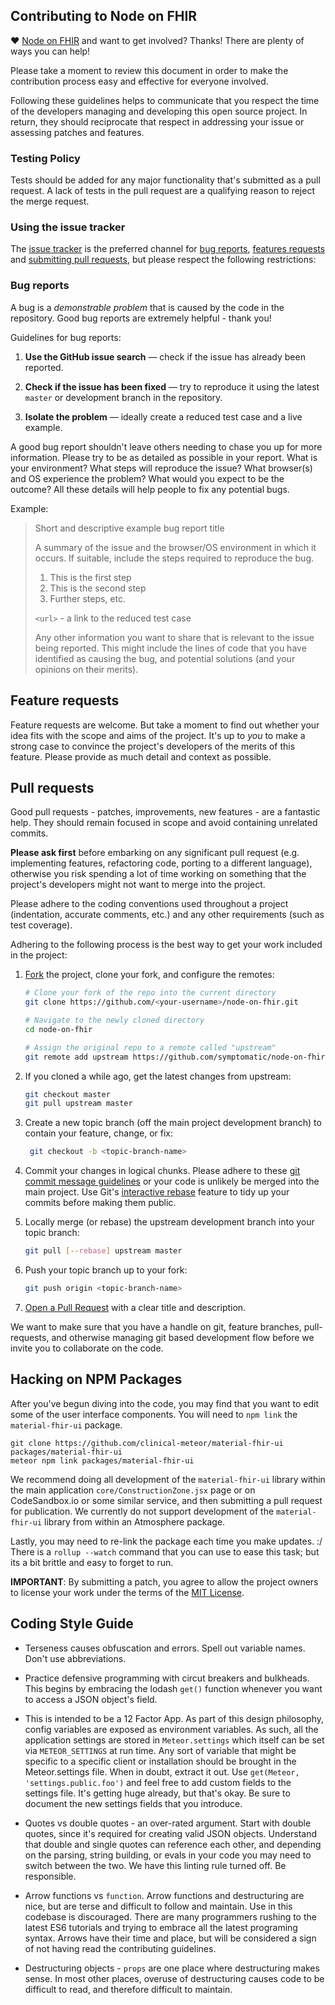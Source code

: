 ## Contributing to Node on FHIR

♥ [Node on FHIR](https://www.github.com/symptomatic/node-on-fhir) and want to get involved? Thanks!  There are plenty of ways you can help!

Please take a moment to review this document in order to make the contribution process easy and effective for everyone involved.

Following these guidelines helps to communicate that you respect the time of the developers managing and developing this open source project. In return, they should reciprocate that respect in addressing your issue or assessing patches and features.


### Testing Policy 
Tests should be added for any major functionality that's submitted as a pull request.  A lack of tests in the pull request are a qualifying reason to reject the merge request.  


### Using the issue tracker

The [issue tracker](https://www.github.com/symptomatic/node-on-fhir/issues) is the preferred channel for [bug reports](#bugs), [features requests](#features) and [submitting pull requests](#pull-requests), but please respect the following restrictions:


<a name="bugs"></a>
### Bug reports

A bug is a _demonstrable problem_ that is caused by the code in the repository. Good bug reports are extremely helpful - thank you!

Guidelines for bug reports:

1. **Use the GitHub issue search** &mdash; check if the issue has already been reported.

2. **Check if the issue has been fixed** &mdash; try to reproduce it using the latest `master` or
   development branch in the repository.

3. **Isolate the problem** &mdash; ideally create a reduced test case and a live example.

A good bug report shouldn't leave others needing to chase you up for more information. Please try to
be as detailed as possible in your report. What is your environment? What steps will reproduce the
issue? What browser(s) and OS experience the problem? What would you expect to be the outcome? All
these details will help people to fix any potential bugs.

Example:

> Short and descriptive example bug report title
>
> A summary of the issue and the browser/OS environment in which it occurs. If suitable, include the
> steps required to reproduce the bug.
>
> 1. This is the first step
> 2. This is the second step
> 3. Further steps, etc.
>
> `<url>` - a link to the reduced test case
>
> Any other information you want to share that is relevant to the issue being reported. This might
> include the lines of code that you have identified as causing the bug, and potential solutions
> (and your opinions on their merits).


<a name="features"></a>
## Feature requests

Feature requests are welcome. But take a moment to find out whether your idea fits with the scope
and aims of the project. It's up to *you* to make a strong case to convince the project's developers
of the merits of this feature. Please provide as much detail and context as possible.


<a name="pull-requests"></a>
## Pull requests  

Good pull requests - patches, improvements, new features - are a fantastic help. They should remain
focused in scope and avoid containing unrelated commits.

**Please ask first** before embarking on any significant pull request (e.g. implementing features,
refactoring code, porting to a different language), otherwise you risk spending a lot of time
working on something that the project's developers might not want to merge into the project.

Please adhere to the coding conventions used throughout a project (indentation, accurate comments,
etc.) and any other requirements (such as test coverage).

Adhering to the following process is the best way to get your work included in the project:

1. [Fork](https://help.github.com/articles/fork-a-repo/) the project, clone your fork, and configure
   the remotes:

   ```bash
   # Clone your fork of the repo into the current directory
   git clone https://github.com/<your-username>/node-on-fhir.git

   # Navigate to the newly cloned directory
   cd node-on-fhir
   
   # Assign the original repo to a remote called "upstream"
   git remote add upstream https://github.com/symptomatic/node-on-fhir.git
   ```

2. If you cloned a while ago, get the latest changes from upstream:

   ```bash
   git checkout master
   git pull upstream master
   ```

3. Create a new topic branch (off the main project development branch) to contain your feature, change, or fix:

   ```bash
    git checkout -b <topic-branch-name>
   ```

4. Commit your changes in logical chunks. Please adhere to these [git commit message guidelines](http://tbaggery.com/2008/04/19/a-note-about-git-commit-messages.html)
   or your code is unlikely be merged into the main project. Use Git's [interactive rebase](https://help.github.com/articles/about-git-rebase/)
   feature to tidy up your commits before making them public.

5. Locally merge (or rebase) the upstream development branch into your topic branch:

   ```bash
   git pull [--rebase] upstream master
   ```

6. Push your topic branch up to your fork:

   ```bash
   git push origin <topic-branch-name>
   ```

7. [Open a Pull Request](https://help.github.com/articles/using-pull-requests/) with a clear title and description.


We want to make sure that you have a handle on git, feature branches, pull-requests, and otherwise managing git based development flow before we invite you to collaborate on the code.  

## Hacking on NPM Packages 

After you've begun diving into the code, you may find that you want to edit some of the user interface components.  You will need to `npm link` the `material-fhir-ui` package.  
```
git clone https://github.com/clinical-meteor/material-fhir-ui packages/material-fhir-ui  
meteor npm link packages/material-fhir-ui
```

We recommend doing all development of the `material-fhir-ui` library within the main application `core/ConstructionZone.jsx` page or on CodeSandbox.io or some similar service, and then submitting a pull request for publication.  We currently do not support development of the `material-fhir-ui` library from within an Atmosphere package.

Lastly, you may need to re-link the package each time you make updates.  :/  There is a `rollup --watch` command that you can use to ease this task; but its a bit brittle and easy to forget to run.   

**IMPORTANT**: By submitting a patch, you agree to allow the project owners to license your work under the terms of the [MIT License](LICENSE.txt).

## Coding Style Guide  

- Terseness causes obfuscation and errors.  Spell out variable names.  Don't use abbreviations.

- Practice defensive programming with circut breakers and bulkheads.  This begins by embracing the lodash `get()` function whenever you want to access a JSON object's field.  

- This is intended to be a 12 Factor App.  As part of this design philosophy, config variables are exposed as environment variables.  As such, all the application settings are stored in `Meteor.settings` which itself can be set via `METEOR_SETTINGS` at run time.  Any sort of variable that might be specific to a specific client or installation should be brought in the Meteor.settings file.  When in doubt, extract it out.  Use `get(Meteor, 'settings.public.foo')` and feel free to add custom fields to the settings file.  It's getting huge already, but that's okay.  Be sure to document the new settings fields that you introduce.  

- Quotes vs double quotes - an over-rated argument.  Start with double quotes, since it's required for creating valid JSON objects.  Understand that double and single quotes can reference each other, and depending on the parsing, string building, or evals in your code you may need to switch between the two.  We have this linting rule turned off.  Be responsible.

- Arrow functions vs `function`.  Arrow functions and destructuring are nice, but are terse and difficult to follow and maintain.  Use in this codebase is discouraged.  There are many programmers rushing to the latest ES6 tutorials and trying to embrace all the latest programing syntax.  Arrows have their time and place, but will be considered a sign of not having read the contributing guidelines.  

- Destructuring objects - `props` are one place where destructuring makes sense.  In most other places, overuse of destructuring causes code to be difficult to read, and therefore difficult to maintain.

